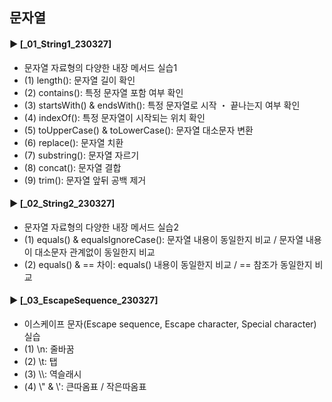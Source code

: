 ####
## 문자열
####
#### ► [_01_String1_230327]
- 문자열 자료형의 다양한 내장 메서드 실습1
- (1) length(): 문자열 길이 확인
- (2) contains(): 특정 문자열 포함 여부 확인
- (3) startsWith() & endsWith(): 특정 문자열로 시작 ・ 끝나는지 여부 확인
- (4) indexOf(): 특정 문자열이 시작되는 위치 확인
- (5) toUpperCase() & toLowerCase(): 문자열 대소문자 변환
- (6) replace(): 문자열 치환
- (7) substring(): 문자열 자르기
- (8) concat(): 문자열 결합 
- (9) trim(): 문자열 앞뒤 공백 제거
####
#### ► [_02_String2_230327]
- 문자열 자료형의 다양한 내장 메서드 실습2
- (1) equals() & equalsIgnoreCase(): 문자열 내용이 동일한지 비교 / 문자열 내용이 대소문자 관계없이 동일한지 비교
- (2) equals() & == 차이: equals() 내용이 동일한지 비교 / == 참조가 동일한지 비교
####
#### ► [_03_EscapeSequence_230327]
- 이스케이프 문자(Escape sequence, Escape character, Special character) 실습
- (1) \n: 줄바꿈
- (2) \t: 탭
- (3) \\\\: 역슬래시
- (4) \\" & \\': 큰따옴표 / 작은따옴표
####
